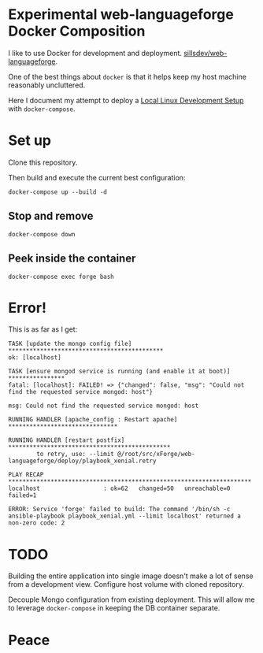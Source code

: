 Experimental web-languageforge Docker Composition
=================================================

I like to use Docker for development and deployment. [sillsdev/web-languageforge](https://github.com/sillsdev/web-languageforge).

One of the best things about `docker` is that it helps keep my host machine reasonably uncluttered.

Here I document my attempt to deploy a [Local Linux Development Setup](https://github.com/sillsdev/web-languageforge#LocalSetup) with `docker-compose`.

# Set up

Clone this repository.

Then build and execute the current best configuration:

```
docker-compose up --build -d
```

## Stop and remove

```
docker-compose down
```

## Peek inside the container 

```
docker-compose exec forge bash
```

# Error!

This is as far as I get:

```
TASK [update the mongo config file] ********************************************
ok: [localhost]

TASK [ensure mongod service is running (and enable it at boot)] ****************
fatal: [localhost]: FAILED! => {"changed": false, "msg": "Could not find the requested service mongod: host"}

msg: Could not find the requested service mongod: host

RUNNING HANDLER [apache_config : Restart apache] *******************************

RUNNING HANDLER [restart postfix] **********************************************
        to retry, use: --limit @/root/src/xForge/web-languageforge/deploy/playbook_xenial.retry

PLAY RECAP *********************************************************************
localhost                  : ok=62   changed=50   unreachable=0    failed=1 

ERROR: Service 'forge' failed to build: The command '/bin/sh -c ansible-playbook playbook_xenial.yml --limit localhost' returned a non-zero code: 2
```

# TODO

Building the entire application into single image doesn't make a lot of sense from a development view. Configure host volume with cloned repository.

Decouple Mongo configuration from existing deployment. This will allow me to leverage `docker-compose` in keeping the DB container separate.

# Peace
